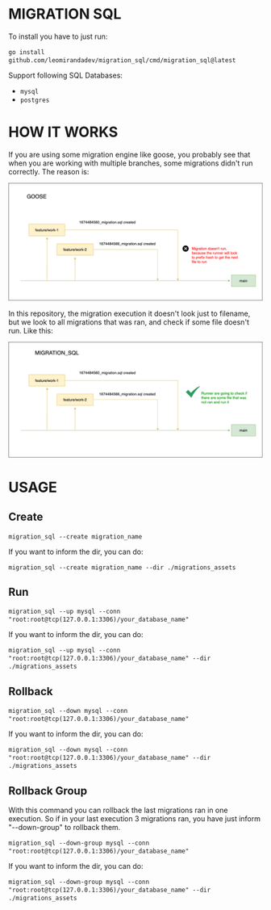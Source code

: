 # MIGRATION SQL

To install you have to just run:
```shell
go install github.com/leomirandadev/migration_sql/cmd/migration_sql@latest
```

Support following SQL Databases:
- `mysql`
- `postgres`



# HOW IT WORKS

If you are using some migration engine like goose, you probably see that when you are working with multiple branches, some migrations didn't run correctly. The reason is:

<img src="./goose.png">

In this repository, the migration execution it doesn't look just to filename, but we look to all migrations that was ran, and check if some file doesn't run. Like this:

<img src="./migration_sql.png">



# USAGE

## Create
```shell
migration_sql --create migration_name
```
If you want to inform the dir, you can do:
```shell
migration_sql --create migration_name --dir ./migrations_assets
```

## Run
```shell
migration_sql --up mysql --conn "root:root@tcp(127.0.0.1:3306)/your_database_name"
```

If you want to inform the dir, you can do:
```shell
migration_sql --up mysql --conn "root:root@tcp(127.0.0.1:3306)/your_database_name" --dir ./migrations_assets
```

## Rollback
```shell
migration_sql --down mysql --conn "root:root@tcp(127.0.0.1:3306)/your_database_name"
```

If you want to inform the dir, you can do:
```shell
migration_sql --down mysql --conn "root:root@tcp(127.0.0.1:3306)/your_database_name" --dir ./migrations_assets
```

## Rollback Group

With this command you can rollback the last migrations ran in one execution. So if in your last execution 3 migrations ran, you have just inform "--down-group" to rollback them.

```shell
migration_sql --down-group mysql --conn "root:root@tcp(127.0.0.1:3306)/your_database_name"
```

If you want to inform the dir, you can do:
```shell
migration_sql --down-group mysql --conn "root:root@tcp(127.0.0.1:3306)/your_database_name" --dir ./migrations_assets
```
